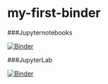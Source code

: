 # my-first-binder

###Jupyternotebooks

[![Binder](https://mybinder.org/badge_logo.svg)](https://mybinder.org/v2/gh/rubenbos88/my-first-binder/master)

###JupyterLab

[![Binder](https://mybinder.org/badge_logo.svg)](https://mybinder.org/v2/gh/rubenbos88/my-first-binder/master?urlpath=lab)

